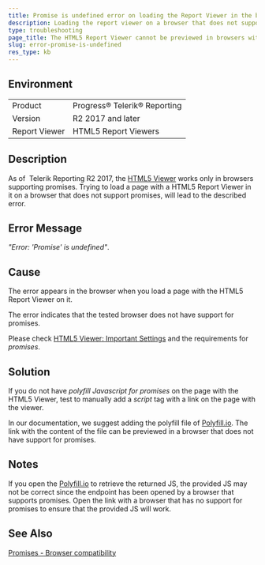 ```yaml
---
title: Promise is undefined error on loading the Report Viewer in the browser.
description: Loading the report viewer on a browser that does not support promises leads to 'Promise is undefined error'.
type: troubleshooting
page_title: The HTML5 Report Viewer cannot be previewed in browsers with no promises support. 
slug: error-promise-is-undefined
res_type: kb
---
```


## Environment

<table>
	<tr>
		<td>Product</td>
		<td>Progress® Telerik® Reporting</td>
	</tr>
	<tr>
		<td>Version</td>
		<td>R2 2017 and later</td>
	</tr>
	<tr>
		<td>Report Viewer</td>
		<td>HTML5 Report Viewers</td>
	</tr>
</table>

## Description

As of  Telerik Reporting R2 2017, the [HTML5 Viewer](../html5-report-viewer) works only in browsers supporting promises. Trying to load a page with a HTML5 Report Viewer in it on a browser that does not support promises, will lead to the described error.

## Error Message

*"Error: 'Promise' is undefined"*.  

## Cause

The error appears in the browser when you load a page with the HTML5 Report Viewer on it.
  
The error indicates that the tested browser does not have support for promises.  

Please check [HTML5 Viewer: Important Settings](../html5-report-viewer-system-requirements#important-settings) and the requirements for *promises*.     
  
## Solution

If you do not have *polyfill Javascript for promises* on the page with the HTML5 Viewer, test to manually add a *script* tag with a link on the page with the viewer.   
  
In our documentation, we suggest adding the polyfill file of [Polyfill.io](https://polyfill.io/v2/docs/). The link with the content of the file can be previewed in a browser that does not have support for promises.

## Notes

If you open the [Polyfill.io](https://polyfill.io/v2/docs/) to retrieve the returned JS, the provided JS may not be correct since the endpoint has been opened by a browser that supports promises. Open the link with a browser that has no support for promises to ensure that the provided JS will work.
  
## See Also

[Promises - Browser compatibility](https://developer.mozilla.org/en-US/docs/Web/JavaScript/Reference/Global_Objects/Promise#browser_compatibility)

